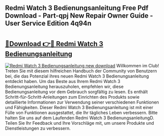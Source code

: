 ## Redmi Watch 3 Bedienungsanleitung Free Pdf Download - Part-qpj New Repair Owner Guide - User Service Edition 4q94n

# <h2><a href="http://df3wy4g.blite.top/?on=Redmi+Watch+3+Bedienungsanleitung">🔗Download 👉🔴 Redmi Watch 3 Bedienungsanleitung</a></h2>

[![Redmi Watch 3 Bedienungsanleitung new download](https://i.imgur.com/lujVjoI.png)](http://df3wy4g.blite.top/?on=Redmi+Watch+3+Bedienungsanleitung)
Willkommen im Club! Treten Sie mit diesem hilfreichen Handbuch der Community von Benutzern bei, die das Potenzial ihres neuen Redmi Watch 3 Bedienungsanleitung entdeckt haben. Um das Beste aus Ihrem Redmi Watch 3 Bedienungsanleitung herauszuholen, empfehlen wir, diese Bedienungsanleitung vor dem Gebrauch sorgfältig zu lesen. Es enthält Schritt-für-Schritt-Anleitungen zum Einrichten des Produkts sowie detaillierte Informationen zur Verwendung seiner verschiedenen Funktionen und Fähigkeiten. Dieser Redmi Watch 3 Bedienungsanleitung ist mit einer Fülle von Funktionen ausgestattet, die Ihr tägliches Leben verbessern. Bitte halten Sie uns auf dem Laufenden Redmi Watch 3 BedienungsanleitungD. Teilen Sie Ihr Feedback und Ihre Vorschläge mit, um unsere Produkte und Dienstleistungen zu verbessern.
